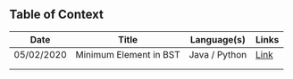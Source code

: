 ## Table of Context
|  Date |  Title   |  Language(s)   | Links |
|---|---|---|---|
|  05/02/2020|Minimum Element in BST   |Java / Python   | [Link](https://practice.geeksforgeeks.org/problems/minimum-element-in-bst/1)|
|   |   |   | |
|   |   |   | |

